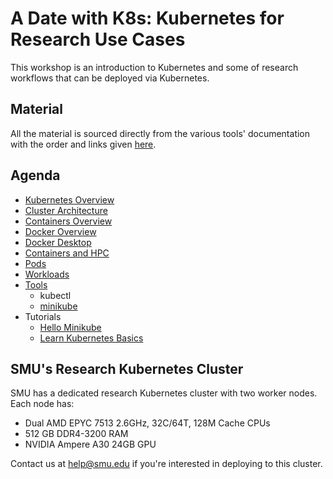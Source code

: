 # A Date with K8s: Kubernetes for Research Use Cases

This workshop is an introduction to Kubernetes and some of research workflows
that can be deployed via Kubernetes.

## Material

All the material is sourced directly from the various tools' documentation with
the order and links given
[here](https://github.com/SouthernMethodistUniversity/k8s_date).

## Agenda

- [Kubernetes Overview](https://kubernetes.io/docs/concepts/overview/)
- [Cluster Architecture](https://kubernetes.io/docs/concepts/architecture/)
- [Containers Overview](https://kubernetes.io/docs/concepts/containers/)
- [Docker Overview](https://docs.docker.com/get-started/overview/)
- [Docker Desktop](https://docs.docker.com/desktop/)
- [Containers and HPC](https://southernmethodistuniversity.github.io/hpc_docs/tutorials/containers/containers.html)
- [Pods](https://kubernetes.io/docs/concepts/workloads/pods/)
- [Workloads](https://kubernetes.io/docs/concepts/workloads/controllers/)
- [Tools](https://kubernetes.io/docs/tasks/tools/)
  - kubectl
  - [minikube](https://minikube.sigs.k8s.io/docs/start/)
- Tutorials
  - [Hello Minikube](https://kubernetes.io/docs/tutorials/hello-minikube/)
  - [Learn Kubernetes Basics](https://kubernetes.io/docs/tutorials/kubernetes-basics/)

## SMU's Research Kubernetes Cluster

SMU has a dedicated research Kubernetes cluster with two worker nodes. Each node
has:

- Dual AMD EPYC 7513 2.6GHz, 32C/64T, 128M Cache CPUs
- 512 GB DDR4-3200 RAM
- NVIDIA Ampere A30 24GB GPU

Contact us at <help@smu.edu> if you're interested in deploying to this cluster.

